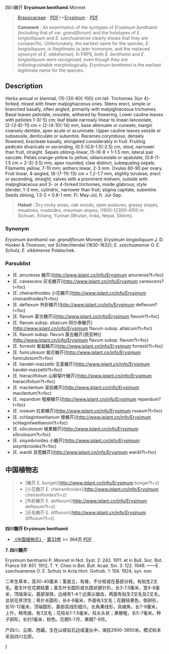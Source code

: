 四川糖芥 **Erysimum benthamii** Monnet

> [Brassicaceae](http://www.iplant.cn/info/Brassicaceae?t=foc) - [PDF](http://www.iplant.cn/foc/pdf/Brassicaceae.pdf)>>[Erysimum](http://www.iplant.cn/info/Erysimum?t=foc) - [PDF](http://www.iplant.cn/foc/pdf/Erysimum.pdf)

> **Comment** : 
> An examination of the syntypes of *Erysimum benthamii* (including that of var. *grandiflorum*) and the holotypes of *E. longisiliquum* and *E. szechuanense* clearly shows that they are conspecific. Unfortunately, the earliest name for the species, *E. longisiliquum*, is illegitimate (a later homonym, and the replaced synonym of *E. sikkimense*). In FRPS, both *E. benthamii* and *E. longisiliquum* were recognized, even though they are indistinguishable morphologically. *Erysimum benthamii* is the earliest legitimate name for the species.

## Description

Herbs annual or biennial, (15-)30-80(-100) cm tall. Trichomes 3(or 4)-forked, mixed with fewer malpighiaceous ones. Stems erect, simple or branched basally, often angled, primarily with malpighiaceous trichomes. Basal leaves petiolate, rosulate, withered by flowering. Lower cauline leaves with petioles 1-3(-5) cm; leaf blade narrowly linear to linear-lanceolate, (2-)3-8(-11) cm × (2-)4-10(-14) mm, base attenuate or cuneate, margin coarsely dentate, apex acute or acuminate. Upper cauline leaves sessile or subsessile, denticulate or subentire. Racemes corymbose, densely flowered, bracteate basally, elongated considerably in fruit. Fruiting pedicels divaricate or ascending, (0.5-)0.6-1.5(-2.5) cm, stout, narrower than fruit, straight. Sepals oblong-linear, (5-)6-8 × 1-1.5 mm, lateral pair saccate. Petals orange-yellow to yellow, oblanceolate or spatulate, (0.8-)1-1.5 cm × 2-3(-3.5) mm, apex rounded; claw distinct, subequaling sepals. Filaments yellow, 7-10 mm; anthers linear, 2-3 mm. Ovules 60-90 per ovary. Fruit linear, 4-angled, (6-)7-11(-13) cm × 1.2-1.7 mm, slightly torulose, erect or ascending, straight; valves with a prominent midvein, outside with malpighiaceous and 3- or 4-forked trichomes, inside glabrous; style slender, 1-3 mm, cylindric, narrower than fruit; stigma capitate, subentire. Seeds oblong, 1.5-2 × 0.8-1 mm. Fl. May-Jul, fr. Jul-Sep.

> **Habait** : 
> Dry rocky areas, oak woods, open pastures, grassy slopes, meadows, roadsides, mountain slopes; (1900-)2300-4100 m. Sichuan, Xizang, Yunnan [Bhutan, India, Nepal, Sikkim].

### Synonym
*Erysimum benthamii* var. *grandiflorum* Monnet; *Erysimum longisiliquum* J. D. Hooker & Thomson, not Schlechtendal (1830-1832); *E. szechuanense* O. E. Schulz; *E. sikkimense* Polatschek.


### Parsublist

* [E.  amurense  糖芥](http://www.iplant.cn/info/Erysimum amurense?t=foc)
* [E.  canescens  灰毛糖芥](http://www.iplant.cn/info/Erysimum canescens?t=foc)
* [E.  cheiranthoides  小花糖芥](http://www.iplant.cn/info/Erysimum cheiranthoides?t=foc)
* [E.  deflexum  外折糖芥](http://www.iplant.cn/info/Erysimum deflexum?t=foc)
* [E.  flavum  蒙古糖芥](http://www.iplant.cn/info/Erysimum flavum?t=foc)
* [E.  flavum subsp. altaicum  阿尔泰糖芥](http://www.iplant.cn/info/Erysimum flavum subsp. altaicum?t=foc)
* [E.  flavum subsp. flavum  蒙古糖芥(原亚种)](http://www.iplant.cn/info/Erysimum flavum subsp. flavum?t=foc)
* [E.  forrestii  匍匐糖芥](http://www.iplant.cn/info/Erysimum forrestii?t=foc)
* [E.  funiculosum  紫花糖芥](http://www.iplant.cn/info/Erysimum funiculosum?t=foc)
* [E.  handel-mazzettii  无茎糖芥](http://www.iplant.cn/info/Erysimum handel-mazzettii?t=foc)
* [E.  hieraciifolium  山柳菊叶糖芥](http://www.iplant.cn/info/Erysimum hieraciifolium?t=foc)
* [E.  macilentum  波齿糖芥](http://www.iplant.cn/info/Erysimum macilentum?t=foc)
* [E.  repandum  粗梗糖芥](http://www.iplant.cn/info/Erysimum repandum?t=foc)
* [E.  roseum  红紫糖芥](http://www.iplant.cn/info/Erysimum roseum?t=foc)
* [E.  schlagintweitianum  矮糖芥](http://www.iplant.cn/info/Erysimum schlagintweitianum?t=foc)
* [E.  siliculosum  棱果糖芥](http://www.iplant.cn/info/Erysimum siliculosum?t=foc)
* [E.  sisymbrioides  小糖芥](http://www.iplant.cn/info/Erysimum sisymbrioides?t=foc)
* [E.  wardii  具苞糖芥](http://www.iplant.cn/info/Erysimum wardii?t=foc)

## 中国植物志

> * [糖芥  E.  bungei](http://www.iplant.cn/info/Erysimum bungei?t=z)
> * [小花糖芥  E.  cheiranthoides](http://www.iplant.cn/info/Erysimum cheiranthoides?t=z)
> * [外折糖芥  E.  deflexum](http://www.iplant.cn/info/Erysimum deflexum?t=z)
> * [灰毛糖芥  E.  diffusum](http://www.iplant.cn/info/Erysimum diffusum?t=z)

**四川糖芥 Erysimum benthamii**

* [《中国植物志》](http://www.iplant.cn/frps)- [第33卷](http://www.iplant.cn/frps/vol/33) >> 384页 [PDF](http://www.iplant.cn/frps/pdf/33/384b.PDF)

**7. 四川糖芥**

Erysimum benthamii P. Monnet in Not. Syst. 2: 242. 1911. et in Bull. Soc. Bot. France 59: 651. 1912; T. Y. Cheo in Bot. Bull. Acad. Sin. 3: 122. 1949. ——E. szechuanense O. E. Schulz in Acta Hort. Gothob. 1: 158. 1924, syn. nov.

二年生草本，高30-40厘米；茎直立，有棱，不分枝或在基部分枝，有贴生2叉毛。基生叶在花期枯萎；茎生叶长圆形或长圆状披针形，长3-7.5厘米，宽4-8毫米，顶端渐尖，基部渐狭，边缘有1-4个远离尖锯齿，两面有贴生3叉毛及2叉毛。总状花序顶生；萼片长圆形，长4-6毫米，外面有3叉毛；花瓣桔黄色，倒卵形，长10-12毫米，顶端圆形，基部具线形细爪。长角果线形，具棱角，长7-9厘米，上升，稍弯曲，有3叉毛；花柱长1-1.5毫米，柱头头状；果梗粗，长5-7毫米。种子卵形，长约1毫米，棕色。花期5-7月，果期7-9月。

产四川、云南、西藏。生在山坡岩石边或灌丛中，海拔2900-3850米。模式标本采自四川北部。


}